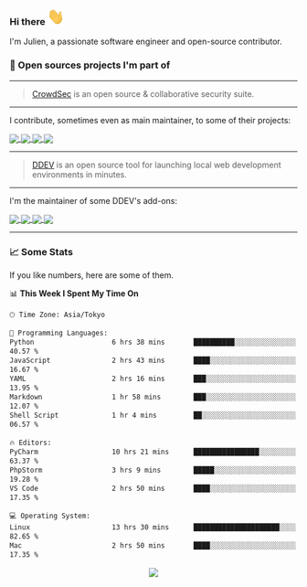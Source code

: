 ### Hi there <img src="./assets/wave.gif" width="30px" height="30px" />

I'm Julien, a passionate software engineer and open-source contributor. 


### 🔧 Open sources projects I'm part of

---

> [CrowdSec](https://www.crowdsec.net/) is an open source & collaborative security suite. 

---

I contribute, sometimes even as main maintainer, to some of their projects:

<a href="https://github.com/crowdsecurity/php-remediation-engine">
  <img align="center" src="https://github-readme-stats.vercel.app/api/pin/?username=crowdsecurity&repo=php-remediation-engine&theme=github_dark"/>
</a>

<a href="https://github.com/crowdsecurity/python-capi-sdk">
  <img align="center" src="https://github-readme-stats.vercel.app/api/pin/?username=crowdsecurity&repo=python-capi-sdk&theme=github_dark"/>
</a>

<a href="https://github.com/crowdsecurity/magento-cs-extension">
  <img align="center" src="https://github-readme-stats.vercel.app/api/pin/?username=crowdsecurity&repo=magento-cs-extension&theme=github_dark"/>
</a>

<a href="https://github.com/crowdsecurity/cs-wordpress-bouncer">
  <img align="center" src="https://github-readme-stats.vercel.app/api/pin/?username=crowdsecurity&repo=cs-wordpress-bouncer&theme=github_dark"/>
</a>

---


> [DDEV](https://ddev.readthedocs.io/en/stable/) is an open source tool for launching local web development 
> environments in minutes.

---

I'm the maintainer of some DDEV's add-ons:

<a href="https://github.com/julienloizelet/ddev-playwright">
  <img align="center" src="https://github-readme-stats.vercel.app/api/pin/?username=julienloizelet&repo=ddev-playwright&theme=github_dark"/>
</a>

<a href="https://github.com/ddev/ddev-mongo">
  <img align="center" src="https://github-readme-stats.vercel.app/api/pin/?username=ddev&repo=ddev-mongo&theme=github_dark"/>
</a>

<a href="https://github.com/ddev/ddev-redis-commander">
  <img align="center" src="https://github-readme-stats.vercel.app/api/pin/?username=ddev&repo=ddev-redis-commander&theme=github_dark"/>
</a>

<a href="https://github.com/ddev/github-action-add-on-test">
  <img align="center" src="https://github-readme-stats.vercel.app/api/pin/?username=ddev&repo=github-action-add-on-test&theme=github_dark"/>
</a>

---

### 📈 Some Stats

If you like numbers, here are some of them.

<!--START_SECTION:waka-->
📊 **This Week I Spent My Time On** 

```text
🕑︎ Time Zone: Asia/Tokyo

💬 Programming Languages: 
Python                   6 hrs 38 mins       ██████████░░░░░░░░░░░░░░░   40.57 % 
JavaScript               2 hrs 43 mins       ████░░░░░░░░░░░░░░░░░░░░░   16.67 % 
YAML                     2 hrs 16 mins       ███░░░░░░░░░░░░░░░░░░░░░░   13.95 % 
Markdown                 1 hr 58 mins        ███░░░░░░░░░░░░░░░░░░░░░░   12.07 % 
Shell Script             1 hr 4 mins         ██░░░░░░░░░░░░░░░░░░░░░░░   06.57 % 

🔥 Editors: 
PyCharm                  10 hrs 21 mins      ████████████████░░░░░░░░░   63.37 % 
PhpStorm                 3 hrs 9 mins        █████░░░░░░░░░░░░░░░░░░░░   19.28 % 
VS Code                  2 hrs 50 mins       ████░░░░░░░░░░░░░░░░░░░░░   17.35 % 

💻 Operating System: 
Linux                    13 hrs 30 mins      █████████████████████░░░░   82.65 % 
Mac                      2 hrs 50 mins       ████░░░░░░░░░░░░░░░░░░░░░   17.35 % 
```


<!--END_SECTION:waka-->

<a href="https://wakatime.com/@okaeli" style="width:100%;text-align: center; display: block;">
  <img align="center" src="https://github-readme-stats-julien-loizelets-projects.vercel.app/api/wakatime?username=okaeli&layout=compact&theme=github_dark" />
</a>
